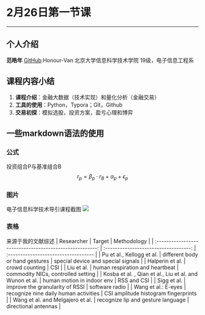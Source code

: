 # 2月26日第一节课
---
## 个人介绍
**范皓年**  [GitHub](https://github.com/Honour-Van):Honour-Van
北京大学信息科学技术学院
19级，电子信息工程系

## 课程内容小结
1. **课程介绍**：金融大数据（技术实现）和量化分析（金融交易）
2. **工具的使用**：Python，Typora；Git，Github
3. **交易初探**：模拟选股，投资方案，盈亏心理和博弈

## 一些markdown语法的使用
### 公式
投资组合P与基准组合B
$$ r_p=\beta_p\cdot r_B + \alpha_p+\epsilon_p $$

### 图片
电子信息科学技术导引课程截图
![](https://img-blog.csdnimg.cn/20200622113833783.png?x-oss-process=image/watermark,type_ZmFuZ3poZW5naGVpdGk,shadow_10,text_aHR0cHM6Ly9ibG9nLmNzZG4ubmV0L3dlaXhpbl80NTUwMjkyOQ==,size_16,color_FFFFFF,t_70)

### 表格
来源于我的文献综述
|                        Researcher                        |                Target                 | Methodology                          |
| :------------------------------------------------------: | :-----------------------------------: | :----------------------------------- |
|                Pu et al., Kellogg et al.                 |    different body or hand gestures    | special device and special signals   |
|                     Halperin et al.                      |            crowd counting             | CSI                                  |
|                        Liu et al.                        |    human respiration and heartbeat    | commodity NICs, controlled setting   |
| Kosba et al. , Qian et al., Liu et al.  and Wunon et al. |      human motion in indoor env       | RSS and CSI                          |
|                       Sigg et al.                        |    improve the granularity of RSSI    | software radio                       |
|                   Wang et al.: E-eyes                    | recognize nine daily human activities | CSI amplitude histogram fingerprints |
|            Wang et al. and Melgajero  et al.             |  recognize lip and gesture language   | directional antennas                 |